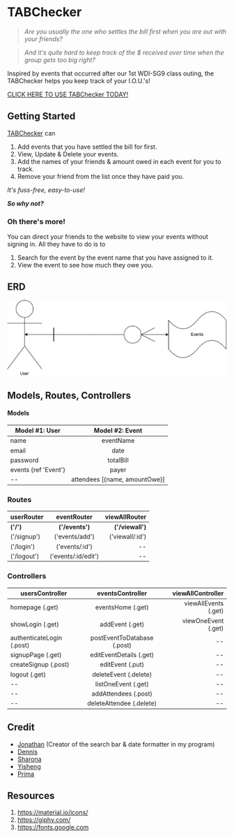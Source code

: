 # **TABChecker**

>_Are you usually the one who settles the bill first when you are out with your friends?_

>_And it's quite hard to keep track of the $ received over time when the group gets too big right?_

Inspired by events that occurred after our 1st WDI-SG9 class outing, the TABChecker helps you keep track of your I.O.U.'s!

[CLICK HERE TO USE TABChecker TODAY!](https://tabchecker.herokuapp.com/)

## Getting Started

[TABChecker](https://tabchecker.herokuapp.com/) can

1. Add events that you have settled the bill for first.
2. View, Update & Delete your events.
3. Add the names of your friends & amount owed in each event for you to track.
4. Remove your friend from the list once they have paid you.

_It's fuss-free, easy-to-use!_

**_So why not?_**

### Oh there's more!

You can direct your friends to the website to view your events without signing in. All they have to do is to

1. Search for the event by the event name that you have assigned to it.
2. View the event to see how much they owe you.

## ERD
![TABChecker ERD](https://github.com/smilesandcocktails/tabchecker/blob/master/ERD.jpg)

## Models, Routes, Controllers

#### Models

| Model #1: User       | Model #2: Event               |
| -------------------- |:-----------------------------:|
| name                 | eventName                     |
| email                | date                          |
| password             | totalBill                     |
| events {ref 'Event'} | payer                         |
| --                   | attendees [{name, amountOwe}] |

### Routes
| userRouter  | eventRouter         | viewAllRouter    |
| ----------- |:---------------:    | ----------------:|
| **('/')**   | **('/events')**     | **('/viewall')** |
| ('/signup') | ('events/add')      |   ('viewall/:id')|
| ('/login')  | ('events/:id')      |  --              |
| ('/logout') | ('events/:id/edit') |  --              |

### Controllers
| usersController          | eventsController           | viewAllController   |
| ------------------------ |:--------------------------:| -------------------:|
| homepage (.get)          | eventsHome (.get)          | viewAllEvents (.get)|
| showLogin (.get)         | addEvent (.get)            | viewOneEvent (.get) |
| authenticateLogin (.post)| postEventToDatabase (.post)| --                  |
| signupPage (.get)        | editEventDetails (.get)    | --                  |
| createSignup (.post)     | editEvent (.put)           | --                  |
| logout (.get)            | deleteEvent (.delete)      | --                  |
| --                       | listOneEvent (.get)        | --                  |
| --                       | addAttendees (.post)       | --                  |
| --                       | deleteAttendee (.delete)   | --                  |

## Credit
* [Jonathan](https://github.com/noll-fyra) (Creator of the search bar & date formatter in my program)
* [Dennis](http://ai-labs.co/)
* [Sharona](https://github.com/sharona1610)
* [Yisheng](https://github.com/yisheng90)
* [Prima](https://github.com/primaulia)

## Resources
1. https://material.io/icons/
2. https://giphy.com/
3. https://fonts.google.com
